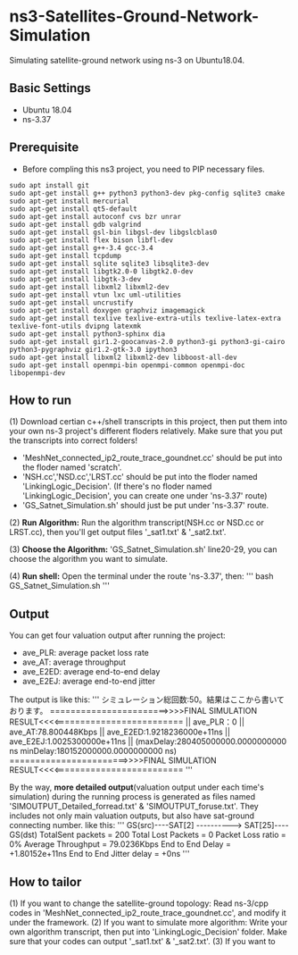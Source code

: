 # ns3-Satellites-Ground-Network-Simulation
Simulating satellite-ground network using ns-3 on Ubuntu18.04.

## Basic Settings
- Ubuntu 18.04
- ns-3.37

## Prerequisite
- Before compling this ns3 project, you need to PIP necessary files.
```
sudo apt install git 
sudo apt-get install g++ python3 python3-dev pkg-config sqlite3 cmake
sudo apt-get install mercurial
sudo apt-get install qt5-default
sudo apt-get install autoconf cvs bzr unrar
sudo apt-get install gdb valgrind
sudo apt-get install gsl-bin libgsl-dev libgslcblas0
sudo apt-get install flex bison libfl-dev
sudo apt-get install g++-3.4 gcc-3.4
sudo apt-get install tcpdump
sudo apt-get install sqlite sqlite3 libsqlite3-dev
sudo apt-get install libgtk2.0-0 libgtk2.0-dev
sudo apt-get install libgtk-3-dev
sudo apt-get install libxml2 libxml2-dev
sudo apt-get install vtun lxc uml-utilities
sudo apt-get install uncrustify
sudo apt-get install doxygen graphviz imagemagick
sudo apt-get install texlive texlive-extra-utils texlive-latex-extra texlive-font-utils dvipng latexmk
sudo apt-get install python3-sphinx dia 
sudo apt-get install gir1.2-goocanvas-2.0 python3-gi python3-gi-cairo python3-pygraphviz gir1.2-gtk-3.0 ipython3
sudo apt-get install libxml2 libxml2-dev libboost-all-dev
sudo apt-get install openmpi-bin openmpi-common openmpi-doc libopenmpi-dev
```

## How to run
(1) Download certian c++/shell transcripts in this project, then put them into your own ns-3 project's different floders relatively. Make sure that you put the transcripts into correct folders!
- 'MeshNet_connected_ip2_route_trace_goundnet.cc' should be put into the floder named 'scratch'.
- 'NSH.cc','NSD.cc','LRST.cc' should be put into the floder named 'LinkingLogic_Decision'. 
(If there's no floder named 'LinkingLogic_Decision', you can create one under 'ns-3.37' route)
- 'GS_Satnet_Simulation.sh' should just be put under 'ns-3.37' route.

(2) **Run Algorithm:** Run the algorithm transcript(NSH.cc or NSD.cc or LRST.cc), then you'll get output files '_sat1.txt' & '_sat2.txt'.

(3) **Choose the Algorithm:** 'GS_Satnet_Simulation.sh' line20-29, you can choose the algorithm you want to simulate.

(4) **Run shell:** Open the terminal under the route 'ns-3.37', then:
'''
bash GS_Satnet_Simulation.sh
'''

## Output
You can get four valuation output after running the project:
- ave_PLR: average packet loss rate
- ave_AT: average throughput
- ave_E2ED: average end-to-end delay
- ave_E2EJ: average end-to-end jitter

The output is like this:
'''
シミュレーション総回数:50。結果はここから書いております。
=======================>>>>FINAL SIMULATION RESULT<<<<=========================
||   ave_PLR：0
||   ave_AT:78.800448Kbps
||   ave_E2ED:1.9218236000e+11ns
||   ave_E2EJ:1.0025300000e+11ns
||   (maxDelay:280405000000.0000000000 ns  minDelay:180152000000.0000000000 ns)
=======================>>>>FINAL SIMULATION RESULT<<<<=========================
'''

By the way, **more detailed output**(valuation output under each time's simulation) during the running process is generated as files named 'SIMOUTPUT_Detailed_forread.txt' & 'SIMOUTPUT_foruse.txt'. They includes not only main valuation outputs, but also have sat-ground connecting number. like this:
'''
GS(src)----SAT[2]  ----------> SAT[25]----GS(dst)
TotalSent packets = 200
Total Lost Packets = 0
Packet Loss ratio = 0%
Average Throughput = 79.0236Kbps
End to End Delay = +1.80152e+11ns
End to End Jitter delay = +0ns
'''



## How to tailor
(1) If you want to change the satellite-ground topology: Read ns-3/cpp codes in 'MeshNet_connected_ip2_route_trace_goundnet.cc', and modify it under the framework.
(2) If you want to simulate more algorithm: Write your own algorithm transcript, then put into 'LinkingLogic_Decision' folder. Make sure that your codes can output '_sat1.txt' & '_sat2.txt'.
(3) If you want to 
